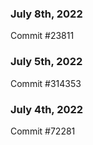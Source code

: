 ### July 8th, 2022

Commit #23811

### July 5th, 2022

Commit #314353


### July 4th, 2022

Commit #72281
